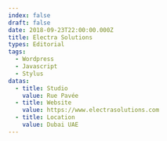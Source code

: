 ```yaml
---
index: false
draft: false
date: 2018-09-23T22:00:00.000Z
title: Electra Solutions
types: Editorial
tags:
  - Wordpress
  - Javascript
  - Stylus
datas:
  - title: Studio
    value: Rue Pavée
  - title: Website
    value: https://www.electrasolutions.com
  - title: Location
    value: Dubai UAE
---
```

